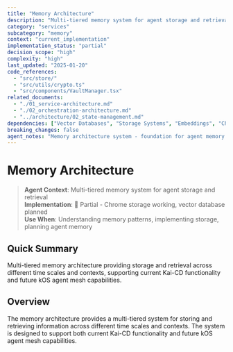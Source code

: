 ```yaml
---
title: "Memory Architecture"
description: "Multi-tiered memory system for agent storage and retrieval across time scales and contexts"
category: "services"
subcategory: "memory"
context: "current_implementation"
implementation_status: "partial"
decision_scope: "high"
complexity: "high"
last_updated: "2025-01-20"
code_references:
  - "src/store/"
  - "src/utils/crypto.ts"
  - "src/components/VaultManager.tsx"
related_documents:
  - "./01_service-architecture.md"
  - "./02_orchestration-architecture.md"
  - "../architecture/02_state-management.md"
dependencies: ["Vector Databases", "Storage Systems", "Embeddings", "Chrome Storage"]
breaking_changes: false
agent_notes: "Memory architecture system - foundation for agent memory management and context retention"
---
```


# Memory Architecture

> **Agent Context**: Multi-tiered memory system for agent storage and retrieval  
> **Implementation**: 🔄 Partial - Chrome storage working, vector database planned  
> **Use When**: Understanding memory patterns, implementing storage, planning agent memory

## Quick Summary
Multi-tiered memory architecture providing storage and retrieval across different time scales and contexts, supporting current Kai-CD functionality and future kOS agent mesh capabilities.

## Overview

The memory architecture provides a multi-tiered system for storing and retrieving information across different time scales and contexts. The system is designed to support both current Kai-CD functionality and future kOS agent mesh capabilities.
